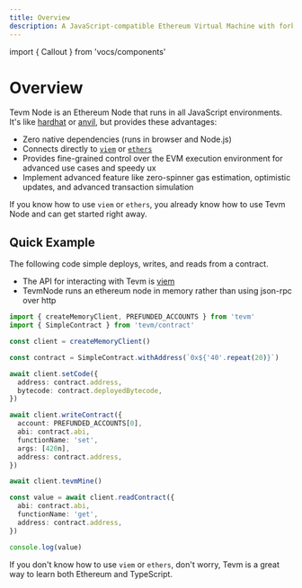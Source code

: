 ```yaml
---
title: Overview
description: A JavaScript-compatible Ethereum Virtual Machine with forking capabilities
---
```


import { Callout } from 'vocs/components'

# Overview

Tevm Node is an Ethereum Node that runs in all JavaScript environments.
It's like [hardhat](https://hardhat.org/) or [anvil](https://book.getfoundry.sh/anvil/), but provides these advantages:

- Zero native dependencies (runs in browser and Node.js)
- Connects directly to [`viem`](https://viem.sh/) or [`ethers`](https://docs.ethers.org/v6/)
- Provides fine-grained control over the EVM execution environment for advanced use cases and speedy ux
- Implement advanced feature like zero-spinner gas estimation, optimistic updates, and advanced transaction simulation

If you know how to use `viem` or `ethers`, you already know how to use Tevm Node and can get started right away.

## Quick Example

The following code simple deploys, writes, and reads from a contract.

- The API for interacting with Tevm is [viem](https://viem.sh)
- TevmNode runs an ethereum node in memory rather than using json-rpc over http

```ts
import { createMemoryClient, PREFUNDED_ACCOUNTS } from 'tevm'
import { SimpleContract } from 'tevm/contract'

const client = createMemoryClient()

const contract = SimpleContract.withAddress(`0x${'40'.repeat(20)}`)

await client.setCode({
  address: contract.address,
  bytecode: contract.deployedBytecode,
})

await client.writeContract({
  account: PREFUNDED_ACCOUNTS[0],
  abi: contract.abi,
  functionName: 'set',
  args: [420n],
  address: contract.address,
})

await client.tevmMine()

const value = await client.readContract({
  abi: contract.abi,
  functionName: 'get',
  address: contract.address,
})

console.log(value)
```

If you don't know how to use `viem` or `ethers`, don't worry, Tevm is a great way to learn both Ethereum and TypeScript.
